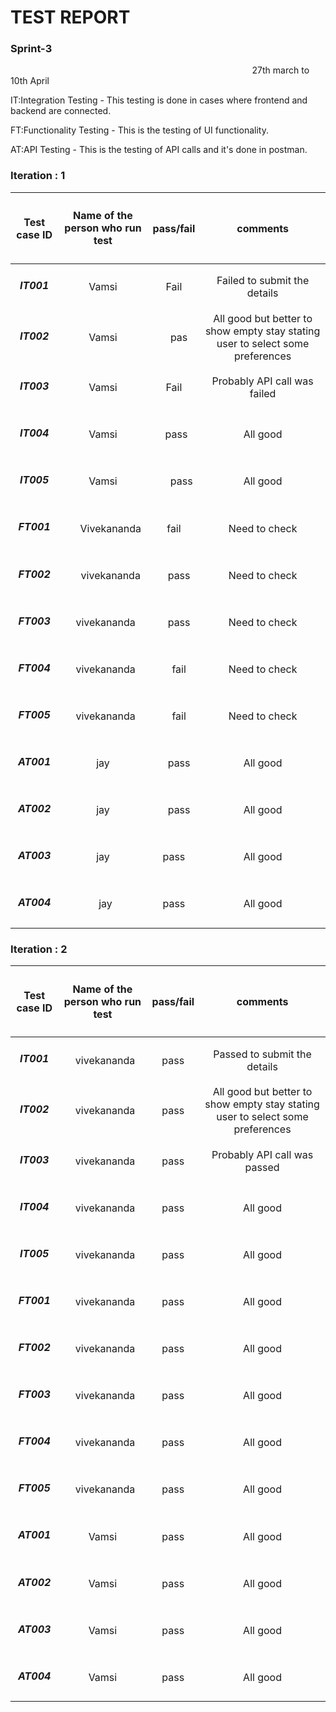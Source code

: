 ﻿
# <a name="_nclmwinpy69j"></a>                             TEST REPORT
### <a name="_jc6g4alewypm"></a>                                                  **Sprint-3**


`                                                      `27th march  to 10th April

IT:Integration Testing - This testing is done in cases where frontend and backend are connected.

FT:Functionality Testing - This  is the testing of UI functionality.

AT:API Testing - This is the testing of API calls and it's done in postman.
### <a name="_mji3n6kpshx"></a>Iteration : 1

|<h4><a name="_t81wsyoqrqvk"></a>    **Test case ID**</h4>|<p><h4><a name="_e9wzo6d0n48x"></a>**Name of the person  who run test**</h4></p><p><h4></h4></p>|<h4><a name="_2887gb7bmrw1"></a><a name="_iaupmfbbvnsf"></a>     **pass/fail**</h4>|<h4><a name="_wikqeglfgooa"></a>    **comments**</h4>|
| :-: | :-: | :-: | :-: |
|<h5><a name="_z04ogtl6m1c5"></a>**IT001**</h5>|Vamsi|Fail |Failed to submit the details|
|<h5><a name="_twru9vmw1079"></a>**IT002**</h5>|Vamsi|`  `pas|All good but better to show empty stay stating user to select some preferences|
|<h5><a name="_cuyyw5i0hlib"></a>**IT003**</h5>|Vamsi|Fail    |Probably API call was failed|
|<h5><a name="_pe6dj0pgstae"></a>**IT004**</h5>|Vamsi|<p>` `pass</p><p>   </p>|All good|
|<h5><a name="_t2hjd39z5oz1"></a>**IT005**</h5>|Vamsi|`   `pass|All good|
|<h5><a name="_2png2g4h3zlp"></a>**FT001**</h5>|`   `Vivekananda |fail|Need to check|
|<h5><a name="_6mvzii9sa6ot"></a>**FT002**</h5>|`   `vivekananda|<p>`  `pass</p><p></p>|Need to check|
|<h5><a name="_m65wtcdjf644"></a>**FT003**</h5>|<p>` `vivekananda</p><p></p>|<p>`  `pass</p><p></p>|Need to check|
|<h5><a name="_d25lceeedlti"></a>**FT004**</h5>|<p>` `vivekananda</p><p></p>|`  `fail|Need to check|
|<h5><a name="_i5c08d589d28"></a>**FT005**</h5>|<p>` `vivekananda</p><p></p>|`  `fail|Need to check|
|<h5><a name="_eh4g23o2n69a"></a>**AT001**</h5>|jay|`  `pass|All good|
|<h5><a name="_ml41rsruxs8l"></a>**AT002**</h5>|jay|`  `pass|All good|
|<h5><a name="_euz2jbgho775"></a>**AT003**</h5>|jay|pass|All good|
|<h5><a name="_cubgpnfeiba"></a>**AT004**</h5>|` `jay|pass|All good|
### <a name="_1xbhucxtdfvk"></a>Iteration : 2


|<h4><a name="_1zmspc60dcp4"></a>    **Test case ID**</h4>|<p><h4><a name="_sv0b4aegu1pm"></a>**Name of the person  who run test**</h4></p><p><h4></h4></p>|<h4><a name="_fmctpznineh4"></a><a name="_yl3z4wrm58a"></a>     **pass/fail**</h4>|<h4><a name="_43wrwouwuj6e"></a>    **comments**</h4>|
| :-: | :-: | :-: | :-: |
|<h5><a name="_lbu7x4dnksbp"></a>**IT001**</h5>|<p>` `vivekananda</p><p></p>|pass|Passed  to submit the details|
|<h5><a name="_5npef9bqvrvb"></a>**IT002**</h5>|<p>` `vivekananda</p><p></p>|pass|All good but better to show empty stay stating user to select some preferences|
|<h5><a name="_n7w9xptjreyq"></a>**IT003**</h5>|<p>` `vivekananda</p><p></p>|pass|Probably API call was passed|
|<h5><a name="_9tw0xh1glysv"></a>**IT004**</h5>|<p>` `vivekananda</p><p></p>|pass|All good|
|<h5><a name="_7vydbitng3vl"></a>**IT005**</h5>|<p>` `vivekananda</p><p></p>|pass|All good|
|<h5><a name="_4nne7e7qknmo"></a>**FT001**</h5>|<p>` `vivekananda</p><p></p>|pass|All good|
|<h5><a name="_qp3iv4qjxy8n"></a>**FT002**</h5>|<p>` `vivekananda</p><p></p>|pass|All good|
|<h5><a name="_vlej2iqk6em1"></a>**FT003**</h5>|<p>` `vivekananda</p><p></p>|pass|All good|
|<h5><a name="_kqeru65kaz5i"></a>**FT004**</h5>|<p>` `vivekananda</p><p></p>|pass|All good|
|<h5><a name="_4wd05kdog0w1"></a>**FT005**</h5>|<p>` `vivekananda</p><p></p>|pass|All good|
|<h5><a name="_m7jbh8a25tow"></a>**AT001**</h5>|Vamsi|pass|All good|
|<h5><a name="_v57a8ucrygnu"></a>**AT002**</h5>|Vamsi|pass|All good|
|<h5><a name="_v5zssyour6u9"></a>**AT003**</h5>|Vamsi|pass|All good|
|<h5><a name="_dwu9whkvkb8q"></a>**AT004**</h5>|Vamsi|pass|All good|
###
